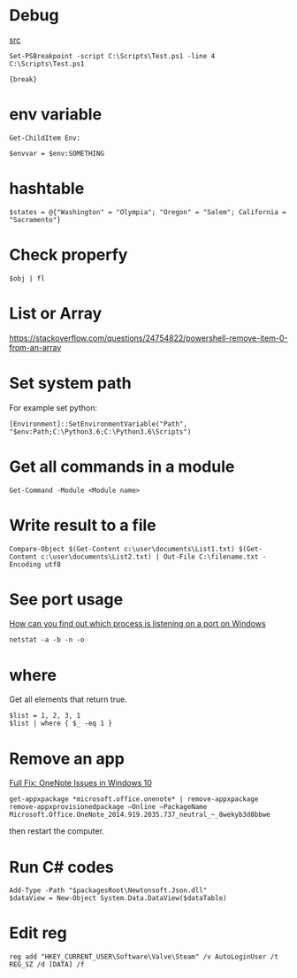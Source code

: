 # Debug
[src](https://technet.microsoft.com/en-us/library/ff730925.aspx)

```
Set-PSBreakpoint -script C:\Scripts\Test.ps1 -line 4
C:\Scripts\Test.ps1
```

```
{break}
```

# env variable
```
Get-ChildItem Env:

$envvar = $env:SOMETHING
```

# hashtable
```
$states = @{"Washington" = "Olympia"; "Oregon" = "Salem"; California = "Sacramento"}
```

# Check properfy
`$obj | fl`

# List or Array
https://stackoverflow.com/questions/24754822/powershell-remove-item-0-from-an-array

# Set system path
For example set python:
```
[Environment]::SetEnvironmentVariable("Path", "$env:Path;C:\Python3.6;C:\Python3.6\Scripts")
```

# Get all commands in a module
```
Get-Command -Module <Module name>
```

# Write result to a file
```
Compare-Object $(Get-Content c:\user\documents\List1.txt) $(Get-Content c:\user\documents\List2.txt) | Out-File C:\filename.txt -Encoding utf8
```

# See port usage
[How can you find out which process is listening on a port on Windows](https://stackoverflow.com/questions/48198/how-can-you-find-out-which-process-is-listening-on-a-port-on-windows)
```
netstat -a -b -n -o
```

# where
Get all elements that return true.
```
$list = 1, 2, 3, 1
$list | where { $_ -eq 1 }
```

# Remove an app
[Full Fix: OneNote Issues in Windows 10](https://windowsreport.com/onenote-problems-windows-10/)
```
get-appxpackage *microsoft.office.onenote* | remove-appxpackage
remove-appxprovisionedpackage –Online –PackageName Microsoft.Office.OneNote_2014.919.2035.737_neutral_~_8wekyb3d8bbwe
```
then restart the computer.

# Run C# codes
```
Add-Type -Path "$packagesRoot\Newtonsoft.Json.dll"
$dataView = New-Object System.Data.DataView($dataTable)
```

# Edit reg
```
reg add "HKEY_CURRENT_USER\Software\Valve\Steam" /v AutoLoginUser /t REG_SZ /d [DATA] /f
```